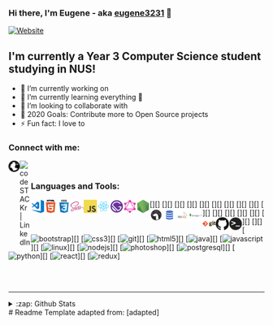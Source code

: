### Hi there, I'm Eugene - aka [eugene3231][website] 👋

[![Website](https://img.shields.io/website?label=eugene3231.netlify.app&style=for-the-badge&url=https%3A%2F%2Feugene3231.netlify.app)](https://eugene3231.netlify.app)

## I'm currently a Year 3 Computer Science student studying in NUS!

- 🔭 I’m currently working on 
- 🌱 I’m currently learning everything 🤣
- 👯 I’m looking to collaborate with 
- 🥅 2020 Goals: Contribute more to Open Source projects
- ⚡ Fun fact: I love to 

### Connect with me:

[<img align="left" alt="codeSTACKr.com" width="22px" src="https://raw.githubusercontent.com/iconic/open-iconic/master/svg/globe.svg" />][website]
[<img align="left" alt="codeSTACKr | LinkedIn" width="22px" src="https://cdn.jsdelivr.net/npm/simple-icons@v3/icons/linkedin.svg" />][linkedin]

<br />

### Languages and Tools:

[<img align="left" alt="Visual Studio Code" width="26px" src="https://raw.githubusercontent.com/github/explore/80688e429a7d4ef2fca1e82350fe8e3517d3494d/topics/visual-studio-code/visual-studio-code.png" />][]
[<img align="left" alt="HTML5" width="26px" src="https://raw.githubusercontent.com/github/explore/80688e429a7d4ef2fca1e82350fe8e3517d3494d/topics/html/html.png" />][]
[<img align="left" alt="CSS3" width="26px" src="https://raw.githubusercontent.com/github/explore/80688e429a7d4ef2fca1e82350fe8e3517d3494d/topics/css/css.png" />][]
[<img align="left" alt="Sass" width="26px" src="https://raw.githubusercontent.com/github/explore/80688e429a7d4ef2fca1e82350fe8e3517d3494d/topics/sass/sass.png" />][]
[<img align="left" alt="JavaScript" width="26px" src="https://raw.githubusercontent.com/github/explore/80688e429a7d4ef2fca1e82350fe8e3517d3494d/topics/javascript/javascript.png" />][]
[<img align="left" alt="React" width="26px" src="https://raw.githubusercontent.com/github/explore/80688e429a7d4ef2fca1e82350fe8e3517d3494d/topics/react/react.png" />][]
[<img align="left" alt="Gatsby" width="26px" src="https://raw.githubusercontent.com/github/explore/e94815998e4e0713912fed477a1f346ec04c3da2/topics/gatsby/gatsby.png" />][]
[<img align="left" alt="GraphQL" width="26px" src="https://raw.githubusercontent.com/github/explore/80688e429a7d4ef2fca1e82350fe8e3517d3494d/topics/graphql/graphql.png" />][]
[<img align="left" alt="Node.js" width="26px" src="https://raw.githubusercontent.com/github/explore/80688e429a7d4ef2fca1e82350fe8e3517d3494d/topics/nodejs/nodejs.png" />][]
[<img align="left" alt="Deno" width="26px" src="https://raw.githubusercontent.com/github/explore/361e2821e2dea67711cde99c9c40ed357061cf27/topics/deno/deno.png" />][]
[<img align="left" alt="SQL" width="26px" src="https://raw.githubusercontent.com/github/explore/80688e429a7d4ef2fca1e82350fe8e3517d3494d/topics/sql/sql.png" />][]
[<img align="left" alt="MySQL" width="26px" src="https://raw.githubusercontent.com/github/explore/80688e429a7d4ef2fca1e82350fe8e3517d3494d/topics/mysql/mysql.png" />][]
[<img align="left" alt="MongoDB" width="26px" src="https://raw.githubusercontent.com/github/explore/80688e429a7d4ef2fca1e82350fe8e3517d3494d/topics/mongodb/mongodb.png" />][]
[<img align="left" alt="Git" width="26px" src="https://raw.githubusercontent.com/github/explore/80688e429a7d4ef2fca1e82350fe8e3517d3494d/topics/git/git.png" />][]
[<img align="left" alt="GitHub" width="26px" src="https://raw.githubusercontent.com/github/explore/78df643247d429f6cc873026c0622819ad797942/topics/github/github.png" />][]
[<img align="left" alt="Terminal" width="26px" src="https://raw.githubusercontent.com/github/explore/80688e429a7d4ef2fca1e82350fe8e3517d3494d/topics/terminal/terminal.png" />][]
[<img alt="bootstrap" src="https://devicons.github.io/devicon/devicon.git/icons/bootstrap/bootstrap-plain.svg"  width="26" height="26"/>][]
[<img alt="css3" src="https://devicons.github.io/devicon/devicon.git/icons/css3/css3-original-wordmark.svg"  width="26" height="26"/>][] 
[<img alt="git" src="https://www.vectorlogo.zone/logos/git-scm/git-scm-icon.svg"  width="26" height="26"/>][]
[<img alt="html5" src="https://devicons.github.io/devicon/devicon.git/icons/html5/html5-original-wordmark.svg"  width="26" height="26"/>][] 
[<img alt="java" src="https://devicons.github.io/devicon/devicon.git/icons/java/java-original-wordmark.svg"  width="26" height="26"/>][] 
[<img alt="javascript" src="https://devicons.github.io/devicon/devicon.git/icons/javascript/javascript-original.svg"  width="26" height="26"/>][] 
[<img alt="linux" src="https://devicons.github.io/devicon/devicon.git/icons/linux/linux-original.svg"  width="26" height="26"/>][] 
[<img alt="nodejs" src="https://devicons.github.io/devicon/devicon.git/icons/nodejs/nodejs-original-wordmark.svg"  width="26" height="26"/>][] 
[<img alt="photoshop" src="https://devicons.github.io/devicon/devicon.git/icons/photoshop/photoshop-plain.svg"  width="26" height="26"/>][] 
[<img alt="postgresql" src="https://devicons.github.io/devicon/devicon.git/icons/postgresql/postgresql-original-wordmark.svg"  width="26" height="26"/>][] 
[<img alt="python" src="https://devicons.github.io/devicon/devicon.git/icons/python/python-original.svg"  width="26" height="26"/>][] 
[<img alt="react" src="https://devicons.github.io/devicon/devicon.git/icons/react/react-original-wordmark.svg"  width="26" height="26"/>][] 
[<img alt="redux" src="https://devicons.github.io/devicon/devicon.git/icons/redux/redux-original.svg"  width="26" height="26"/>]

<br />
<br />

---

<details>
  <summary>:zap: Github Stats</summary>

  <img align="left" alt="eugene3231's Github Stats" src="https://github-readme-stats.codestackr.vercel.app/api?username=eugene3231&show_icons=true&hide_border=true" />

</details>
# Readme Template adapted from: [adapted]

[website]: https://eugene3231.netlify.app
[linkedin]: https://linkedin.com/in/eugene-chua-nus
[adapted]: https://github.com/codeSTACKr